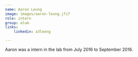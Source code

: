 ```yaml
---
name: Aaron Leung
image: images/aaron-leung.jfif
role: intern
group: alum
links:
    linkedin: a3leong

---
```


Aaron was a intern in the lab from July 2016 to September 2016.
